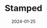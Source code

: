 ---
layout: photography
title: "Stamped"
date: 2024-01-25
thumbnail: "/assets/images/Stamped/stamped.jpg"
images:
  - url: "/assets/images/Stamped/stamped.jpg"
    caption: "📍 Mountain View, CA"
    alt: "Stamped impression"
---